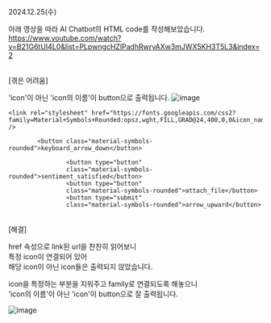2024.12.25(수)

아래 영상을 따라 AI Chatbot의 HTML code를 작성해보았습니다. <br />
https://www.youtube.com/watch?v=B21G6tUI4L0&list=PLpwngcHZlPadhRwryAXw3mJWX5KH3T5L3&index=2

<br />[겪은 어려움]

'icon'이 아닌 'icon의 이름'이 button으로 출력됩니다.
![image](https://github.com/user-attachments/assets/e27a33e3-b819-4626-9939-92a10b87d209)

    <link rel="stylesheet" href="https://fonts.googleapis.com/css2?family=Material+Symbols+Rounded:opsz,wght,FILL,GRAD@24,400,0,0&icon_names=keyboard_arrow_down" />
    
            <button class="material-symbols-rounded">keyboard_arrow_down</button>
            
                    <button type="button"
                    class="material-symbols-rounded">sentiment_satisfied</button>
                    <button type="button"
                    class="material-symbols-rounded">attach_file</button>
                    <button type="submit"
                    class="material-symbols-rounded">arrow_upward</button>

<br />[해결]

href 속성으로 link된 url을 찬찬히 읽어보니 <br />
특정 icon이 연결되어 있어 <br />
해당 icon이 아닌 icon들은 출력되지 않았습니다.

icon을 특정하는 부분을 지워주고 family로 연결되도록 해놓으니 <br />
'icon의 이름'이 아닌 'icon'이 button으로 잘 출력됩니다.

![image](https://github.com/user-attachments/assets/03ef74c5-ffa1-468d-8e04-72bfec2bf633)
